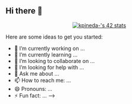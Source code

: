 ## Hi there 👋

<p align="center"> <a href="https://github.com/oakoudad/badge42"><img src="https://badge.mediaplus.ma/greenbinary/kpineda-?1337Badge=off" alt="kpineda-'s 42 stats" /></a>


Here are some ideas to get you started:

- 🔭 I’m currently working on ...
- 🌱 I’m currently learning ...
- 👯 I’m looking to collaborate on ...
- 🤔 I’m looking for help with ...
- 💬 Ask me about ...
- 📫 How to reach me: ...
- 😄 Pronouns: ...
- ⚡ Fun fact: ...
-->

